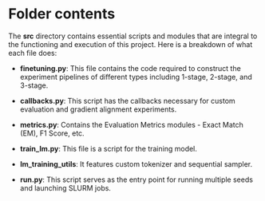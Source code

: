 # Folder contents
The **src** directory contains essential scripts and modules that are integral to the functioning and execution of this project. Here is a breakdown of what each file does:

- **finetuning.py**: This file contains the code required to construct the experiment pipelines of different types including 1-stage, 2-stage, and 3-stage.

- **callbacks.py**: This script has the callbacks necessary for custom evaluation and gradient alignment experiments.

- **metrics.py**: Contains the Evaluation Metrics modules - Exact Match (EM), F1 Score, etc.

- **train_lm.py**: This file is a script for the training model.

- **lm_training_utils**: It features custom tokenizer and sequential sampler.

- **run.py**: This script serves as the entry point for running multiple seeds and launching SLURM jobs.